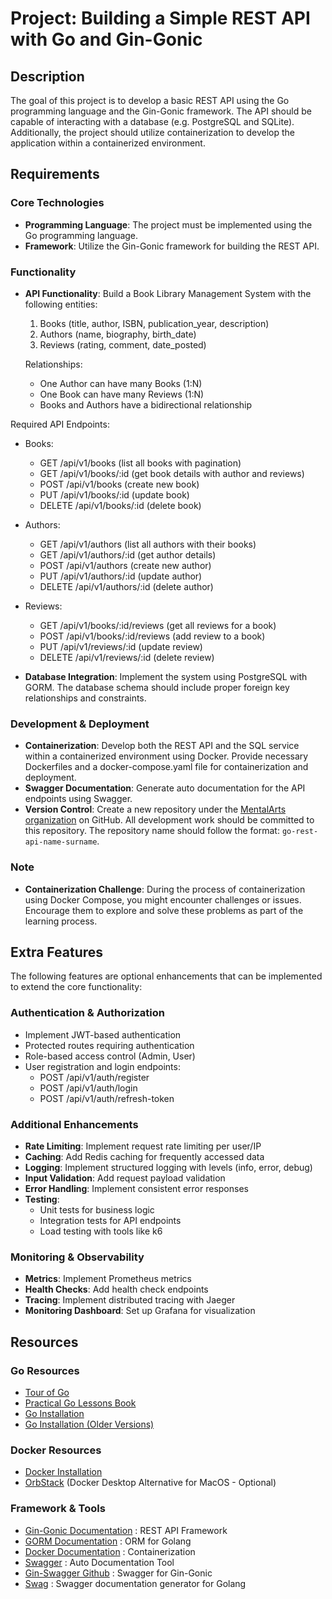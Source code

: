 # Project: Building a Simple REST API with Go and Gin-Gonic

## Description

The goal of this project is to develop a basic REST API using the Go programming language and the Gin-Gonic framework. The API should be capable of interacting with a database (e.g. PostgreSQL and SQLite). Additionally, the project should utilize containerization to develop the application within a containerized environment.

## Requirements

### Core Technologies

-   **Programming Language**: The project must be implemented using the Go programming language.
-   **Framework**: Utilize the Gin-Gonic framework for building the REST API.

### Functionality

-   **API Functionality**: Build a Book Library Management System with the following entities:

    1. Books (title, author, ISBN, publication_year, description)
    2. Authors (name, biography, birth_date)
    3. Reviews (rating, comment, date_posted)

    Relationships:

    -   One Author can have many Books (1:N)
    -   One Book can have many Reviews (1:N)
    -   Books and Authors have a bidirectional relationship

Required API Endpoints:

-   Books:

    -   GET /api/v1/books (list all books with pagination)
    -   GET /api/v1/books/:id (get book details with author and reviews)
    -   POST /api/v1/books (create new book)
    -   PUT /api/v1/books/:id (update book)
    -   DELETE /api/v1/books/:id (delete book)

-   Authors:

    -   GET /api/v1/authors (list all authors with their books)
    -   GET /api/v1/authors/:id (get author details)
    -   POST /api/v1/authors (create new author)
    -   PUT /api/v1/authors/:id (update author)
    -   DELETE /api/v1/authors/:id (delete author)

-   Reviews:

    -   GET /api/v1/books/:id/reviews (get all reviews for a book)
    -   POST /api/v1/books/:id/reviews (add review to a book)
    -   PUT /api/v1/reviews/:id (update review)
    -   DELETE /api/v1/reviews/:id (delete review)

-   **Database Integration**: Implement the system using PostgreSQL with GORM. The database schema should include proper foreign key relationships and constraints.

### Development & Deployment

-   **Containerization**: Develop both the REST API and the SQL service within a containerized environment using Docker. Provide necessary Dockerfiles and a docker-compose.yaml file for containerization and deployment.
-   **Swagger Documentation**: Generate auto documentation for the API endpoints using Swagger.
-   **Version Control**: Create a new repository under the [MentalArts organization](https://github.com/MentalArts) on GitHub. All development work should be committed to this repository. The repository name should follow the format: `go-rest-api-name-surname`.

### Note

-   **Containerization Challenge**: During the process of containerization using Docker Compose, you might encounter challenges or issues. Encourage them to explore and solve these problems as part of the learning process.

## Extra Features

The following features are optional enhancements that can be implemented to extend the core functionality:

### Authentication & Authorization

-   Implement JWT-based authentication
-   Protected routes requiring authentication
-   Role-based access control (Admin, User)
-   User registration and login endpoints:
    -   POST /api/v1/auth/register
    -   POST /api/v1/auth/login
    -   POST /api/v1/auth/refresh-token

### Additional Enhancements

-   **Rate Limiting**: Implement request rate limiting per user/IP
-   **Caching**: Add Redis caching for frequently accessed data
-   **Logging**: Implement structured logging with levels (info, error, debug)
-   **Input Validation**: Add request payload validation
-   **Error Handling**: Implement consistent error responses
-   **Testing**:
    -   Unit tests for business logic
    -   Integration tests for API endpoints
    -   Load testing with tools like k6

### Monitoring & Observability

-   **Metrics**: Implement Prometheus metrics
-   **Health Checks**: Add health check endpoints
-   **Tracing**: Implement distributed tracing with Jaeger
-   **Monitoring Dashboard**: Set up Grafana for visualization

## Resources

### Go Resources

-   [Tour of Go](https://tour.golang.org/)
-   [Practical Go Lessons Book](https://www.practical-go-lessons.com/)
-   [Go Installation](https://golang.org/doc/install)
-   [Go Installation (Older Versions)](https://golang.org/dl/)

### Docker Resources

-   [Docker Installation](https://docs.docker.com/get-docker/)
-   [OrbStack](https://orbstack.dev/) (Docker Desktop Alternative for MacOS - Optional)

### Framework & Tools

-   [Gin-Gonic Documentation](https://gin-gonic.com/) : REST API Framework
-   [GORM Documentation](https://gorm.io/) : ORM for Golang
-   [Docker Documentation](https://docs.docker.com/) : Containerization
-   [Swagger](https://swagger.io/) : Auto Documentation Tool
-   [Gin-Swagger Github](https://github.com/swaggo/gin-swagger) : Swagger for Gin-Gonic
-   [Swag](https://github.com/swaggo/swag) : Swagger documentation generator for Golang
